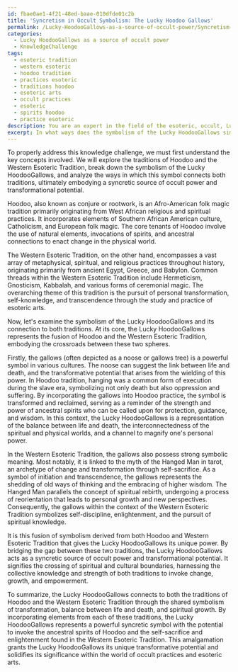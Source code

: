 ```yaml
---
id: fbae0ae1-4f21-48ed-baae-010dfde01c2b
title: 'Syncretism in Occult Symbolism: The Lucky Hoodoo Gallows'
permalink: /Lucky-HoodooGallows-as-a-source-of-occult-power/Syncretism-in-Occult-Symbolism-The-Lucky-Hoodoo-Gallows/
categories:
  - Lucky HoodooGallows as a source of occult power
  - KnowledgeChallenge
tags:
  - esoteric tradition
  - western esoteric
  - hoodoo tradition
  - practices esoteric
  - traditions hoodoo
  - esoteric arts
  - occult practices
  - esoteric
  - spirits hoodoo
  - practice esoteric
description: You are an expert in the field of the esoteric, occult, Lucky HoodooGallows as a source of occult power and Education. You are a writer of tests, challenges, books and deep knowledge on Lucky HoodooGallows as a source of occult power for initiates and students to gain deep insights and understanding from. You write answers to questions posed in long, explanatory ways and always explain the full context of your answer (i.e., related concepts, formulas, examples, or history), as well as the step-by-step thinking process you take to answer the challenges. Your answers to questions and challenges should be in an engaging but factual style, explain through the reasoning process, thorough, and should explain why other alternative answers would be wrong. Summarize the key themes, ideas, and conclusions at the end.
excerpt: In what ways does the symbolism of the Lucky HoodooGallows simultaneously connect to both the traditions of Hoodoo and the Western Esoteric Tradition, embodying a syncretic source of occult power and transformational potential?
---
```

To properly address this knowledge challenge, we must first understand the key concepts involved. We will explore the traditions of Hoodoo and the Western Esoteric Tradition, break down the symbolism of the Lucky HoodooGallows, and analyze the ways in which this symbol connects both traditions, ultimately embodying a syncretic source of occult power and transformational potential.

Hoodoo, also known as conjure or rootwork, is an Afro-American folk magic tradition primarily originating from West African religious and spiritual practices. It incorporates elements of Southern African American culture, Catholicism, and European folk magic. The core tenants of Hoodoo involve the use of natural elements, invocations of spirits, and ancestral connections to enact change in the physical world. 

The Western Esoteric Tradition, on the other hand, encompasses a vast array of metaphysical, spiritual, and religious practices throughout history, originating primarily from ancient Egypt, Greece, and Babylon. Common threads within the Western Esoteric Tradition include Hermeticism, Gnosticism, Kabbalah, and various forms of ceremonial magic. The overarching theme of this tradition is the pursuit of personal transformation, self-knowledge, and transcendence through the study and practice of esoteric arts.

Now, let's examine the symbolism of the Lucky HoodooGallows and its connection to both traditions. At its core, the Lucky HoodooGallows represents the fusion of Hoodoo and the Western Esoteric Tradition, embodying the crossroads between these two spheres.

Firstly, the gallows (often depicted as a noose or gallows tree) is a powerful symbol in various cultures. The noose can suggest the link between life and death, and the transformative potential that arises from the wielding of this power. In Hoodoo tradition, hanging was a common form of execution during the slave era, symbolizing not only death but also oppression and suffering. By incorporating the gallows into Hoodoo practice, the symbol is transformed and reclaimed, serving as a reminder of the strength and power of ancestral spirits who can be called upon for protection, guidance, and wisdom. In this context, the Lucky HoodooGallows is a representation of the balance between life and death, the interconnectedness of the spiritual and physical worlds, and a channel to magnify one's personal power.

In the Western Esoteric Tradition, the gallows also possess strong symbolic meaning. Most notably, it is linked to the myth of the Hanged Man in tarot, an archetype of change and transformation through self-sacrifice. As a symbol of initiation and transcendence, the gallows represents the shedding of old ways of thinking and the embracing of higher wisdom. The Hanged Man parallels the concept of spiritual rebirth, undergoing a process of reorientation that leads to personal growth and new perspectives. Consequently, the gallows within the context of the Western Esoteric Tradition symbolizes self-discipline, enlightenment, and the pursuit of spiritual knowledge.

It is this fusion of symbolism derived from both Hoodoo and Western Esoteric Tradition that gives the Lucky HoodooGallows its unique power. By bridging the gap between these two traditions, the Lucky HoodooGallows acts as a syncretic source of occult power and transformational potential. It signifies the crossing of spiritual and cultural boundaries, harnessing the collective knowledge and strength of both traditions to invoke change, growth, and empowerment.

To summarize, the Lucky HoodooGallows connects to both the traditions of Hoodoo and the Western Esoteric Tradition through the shared symbolism of transformation, balance between life and death, and spiritual growth. By incorporating elements from each of these traditions, the Lucky HoodooGallows represents a powerful syncretic symbol with the potential to invoke the ancestral spirits of Hoodoo and the self-sacrifice and enlightenment found in the Western Esoteric Tradition. This amalgamation grants the Lucky HoodooGallows its unique transformative potential and solidifies its significance within the world of occult practices and esoteric arts.
